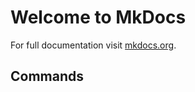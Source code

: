 # Welcome to MkDocs

For full documentation visit [mkdocs.org](https://www.mkdocs.org).

## Commands

